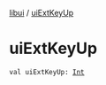 [libui](index.md) / [uiExtKeyUp](./ui-ext-key-up.md)

# uiExtKeyUp

`val uiExtKeyUp: `[`Int`](https://kotlinlang.org/api/latest/jvm/stdlib/kotlin/-int/index.html)